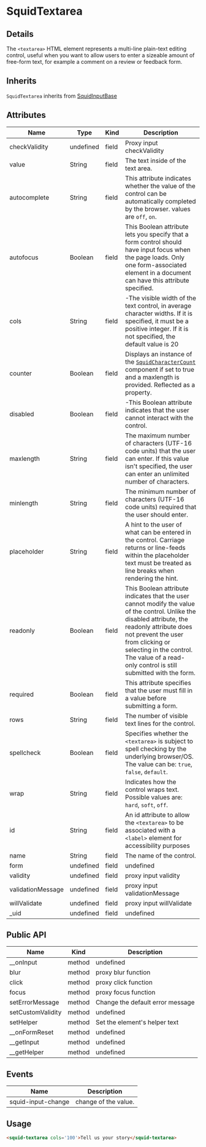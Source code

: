 
# SquidTextarea

## Details

The `<textarea>` HTML element represents a multi-line plain-text editing control, 
useful when you want to allow users to enter a sizeable amount of free-form text, 
for example a comment on a review or feedback form.

## Inherits

`SquidTextarea` inherits from [SquidInputBase](/src/squid-input-base/squid-input-base.js)

## Attributes


|Name|Type|Kind|Description|
|----|----|-----|----------|
|checkValidity|undefined|field|Proxy input checkValidity|
|value|String|field|The text inside of the text area.|
|autocomplete|String|field|This attribute indicates whether the value of the control can be automatically completed by the browser. values are `off`, `on`.|
|autofocus|Boolean|field|This Boolean attribute lets you specify that a form control should have input focus when the page loads. Only one form-associated element in a document can have this attribute specified.|
|cols|String|field|-The visible width of the text control, in average character widths. If it is specified, it must be a positive integer. If it is not specified, the default value is 20|
|counter|Boolean|field|Displays an instance of the [`SquidCharacterCount`](../squid-character-count) component if set to true and a maxlength is provided. Reflected as a property.|
|disabled|Boolean|field|-This Boolean attribute indicates that the user cannot interact with the control.|
|maxlength|String|field|The maximum number of characters (UTF-16 code units) that the user can enter. If this value isn't specified, the user can enter an unlimited number of characters.|
|minlength|String|field|The minimum number of characters (UTF-16 code units) required that the user should enter.|
|placeholder|String|field|A hint to the user of what can be entered in the control. Carriage returns or line-feeds within the placeholder text must be treated as line breaks when rendering the hint.|
|readonly|Boolean|field|This Boolean attribute indicates that the user cannot modify the value of the control. Unlike the disabled attribute, the readonly attribute does not prevent the user from clicking or selecting in the control. The value of a read-only control is still submitted with the form.|
|required|Boolean|field|This attribute specifies that the user must fill in a value before submitting a form.|
|rows|String|field|The number of visible text lines for the control.|
|spellcheck|Boolean|field|Specifies whether the `<textarea>` is subject to spell checking by the underlying browser/OS. The value can be: `true`, `false`, `default`.|
|wrap|String|field|Indicates how the control wraps text. Possible values are: `hard`, `soft`, `off`.|
|id|String|field|An id attribute to allow the `<textarea>` to be associated with a `<label>` element for accessibility purposes|
|name|String|field|The name of the control.|
|form|undefined|field|undefined|
|validity|undefined|field|proxy input validity|
|validationMessage|undefined|field|proxy input validationMessage|
|willValidate|undefined|field|proxy input willValidate|
|_uid|undefined|field|undefined|

## Public API


|Name|Kind|Description|
|----|-----|----------|
|__onInput|method|undefined|
|blur|method|proxy blur function|
|click|method|proxy click function|
|focus|method|proxy focus function|
|setErrorMessage|method|Change the default error message|
|setCustomValidity|method|undefined|
|setHelper|method|Set the element's helper text|
|__onFormReset|method|undefined|
|__getInput|method|undefined|
|__getHelper|method|undefined|

## Events


|Name|Description|
|----|----------|
|squid-input-change|change of the value.|

## Usage

```html
<squid-textarea cols='100'>Tell us your story</squid-textarea>
```

